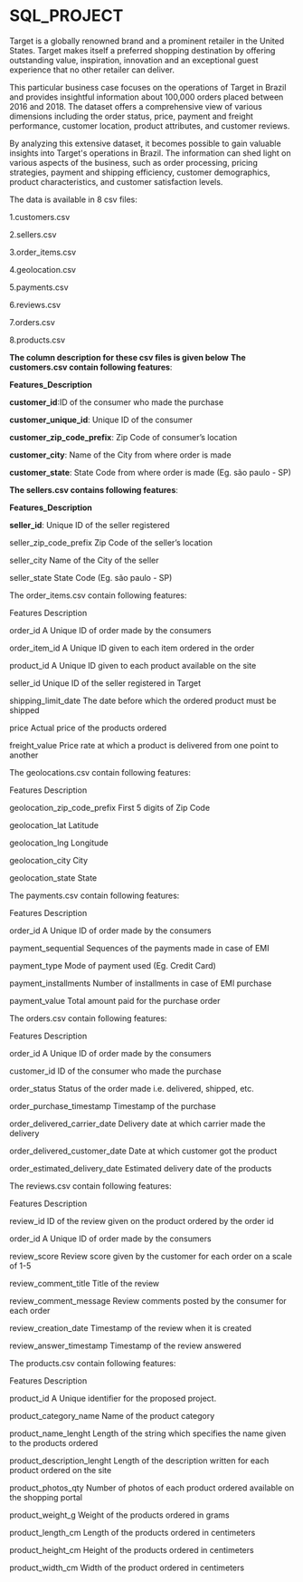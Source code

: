 # SQL_PROJECT
Target is a globally renowned brand and a prominent retailer in the United States. Target makes itself a preferred shopping destination by offering outstanding value, inspiration, innovation and an exceptional guest experience that no other retailer can deliver.

This particular business case focuses on the operations of Target in Brazil and provides insightful information about 100,000 orders placed between 2016 and 2018. The dataset offers a comprehensive view of various dimensions including the order status, price, payment and freight performance, customer location, product attributes, and customer reviews.

By analyzing this extensive dataset, it becomes possible to gain valuable insights into Target's operations in Brazil. The information can shed light on various aspects of the business, such as order processing, pricing strategies, payment and shipping efficiency, customer demographics, product characteristics, and customer satisfaction levels.

The data is available in 8 csv files:

1.customers.csv

2.sellers.csv

3.order_items.csv

4.geolocation.csv

5.payments.csv

6.reviews.csv

7.orders.csv

8.products.csv


**The column description for these csv files is given below**
**The customers.csv contain following features**:

**Features_Description**

**customer_id**:ID of the consumer who made the purchase 



**customer_unique_id**:           Unique ID of the consumer

**customer_zip_code_prefix**:     Zip Code of consumer’s location

**customer_city**:          Name of the City from where order is made

**customer_state**:               State Code from where order is made (Eg. são paulo - SP)

**The sellers.csv contains following features**:

**Features_Description**

**seller_id**:                    Unique ID of the seller registered

seller_zip_code_prefix        Zip Code of the seller’s location

seller_city                   Name of the City of the seller

seller_state                  State Code (Eg. são paulo - SP)

The order_items.csv contain following features:

Features                      Description

order_id                      A Unique ID of order made by the consumers

order_item_id                 A Unique ID given to each item ordered in the order

product_id                    A Unique ID given to each product available on the site

seller_id                     Unique ID of the seller registered in Target

shipping_limit_date           The date before which the ordered product must be shipped

price                          Actual price of the products ordered

freight_value                  Price rate at which a product is delivered from one point to another

The geolocations.csv contain following features:

Features                                Description

geolocation_zip_code_prefix              First 5 digits of Zip Code

geolocation_lat                          Latitude

geolocation_lng                          Longitude

geolocation_city                          City

geolocation_state                          State

The payments.csv contain following features:

Features                              Description

order_id                              A Unique ID of order made by the consumers

payment_sequential                    Sequences of the payments made in case of EMI

payment_type                          Mode of payment used (Eg. Credit Card)

payment_installments                  Number of installments in case of EMI purchase

payment_value                         Total amount paid for the purchase order

The orders.csv contain following features:

Features                                  Description

order_id                                  A Unique ID of order made by the consumers

customer_id                               ID of the consumer who made the purchase

order_status                              Status of the order made i.e. delivered, shipped, etc.

order_purchase_timestamp                  Timestamp of the purchase

order_delivered_carrier_date              Delivery date at which carrier made the delivery

order_delivered_customer_date             Date at which customer got the product

order_estimated_delivery_date              Estimated delivery date of the products

The reviews.csv contain following features:

Features                                      Description

review_id                                ID of the review given on the product ordered by the order id

order_id                                 A Unique ID of order made by the consumers

review_score                             Review score given by the customer for each order on a scale of 1-5

review_comment_title                     Title of the review

review_comment_message                   Review comments posted by the consumer for each order

review_creation_date                     Timestamp of the review when it is created

review_answer_timestamp                  Timestamp of the review answered

The products.csv contain following features:

Features                                  Description

product_id                                A Unique identifier for the proposed project.

product_category_name                     Name of the product category

product_name_lenght                       Length of the string which specifies the name given to the products ordered

product_description_lenght                Length of the description written for each product ordered on the site

product_photos_qty                        Number of photos of each product ordered available on the shopping portal

product_weight_g                          Weight of the products ordered in grams

product_length_cm                         Length of the products ordered in centimeters

product_height_cm                          Height of the products ordered in centimeters

product_width_cm                           Width of the product ordered in centimeters

